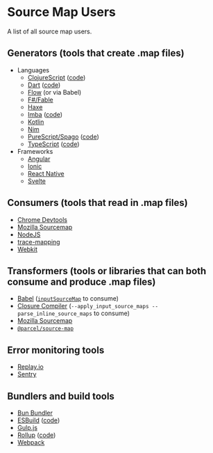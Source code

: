 # Source Map Users

A list of all source map users.

## Generators (tools that create .map files)

+ Languages
  + [ClojureScript](https://clojurescript.org/reference/source-maps) ([code](https://github.com/clojure/clojurescript/blob/master/src/main/cljs/cljs/source_map.cljs))
  + [Dart](https://dart.dev/web/debugging) ([code](https://github.com/dart-lang/source_maps))
  + [Flow](https://github.com/facebook/flow/tree/7a73dde7a8a2cc8f6587c81502a9701c486c46a1/packages/flow-remove-types#pretty-transform) (or via Babel)
  + [F#/Fable](https://fable.io/docs/getting-started/cli.html#options)
  + [Haxe](https://haxe.org/manual/debugging-source-map.html)
  + [Imba](https://github.com/imba/imba/blob/be25194d5de9cde6704519cebbd549d9e234b1fb/packages/imba/changelog.md?plain=1#L359) ([code](https://github.com/imba/imba/blob/be25194d5de9cde6704519cebbd549d9e234b1fb/packages/imba/src/compiler/sourcemap.imba1#L13))
  + [Kotlin](https://kotlinlang.org/docs/compiler-reference.html#source-map)
  + [Nim](https://github.com/nim-lang/Nim/pull/7508)
  + [PureScript/Spago](https://github.com/purescript/spago#enable-source-maps) ([code](https://github.com/purescript/purescript/blob/2070d479d133da9a7c33f7572ca7adb45a4c7aee/src/Language/PureScript/Make/Actions.hs#L286))
  + [TypeScript](https://www.typescriptlang.org/tsconfig/#sourceMap) ([code](https://github.com/microsoft/TypeScript/blob/main/src/compiler/sourcemap.ts))
+ Frameworks
  + [Angular](https://angular.dev/reference/configs/workspace-config#source-map-configuration)
  + [Ionic](https://ionicframework.com/docs/ja/v7/cli/commands/build#advanced-options)
  + [React Native](https://reactnative.dev/docs/debugging-release-builds#enabling-source-maps)
  + [Svelte](https://svelte.dev/docs/svelte-compiler#types-compileoptions)

## Consumers (tools that read in .map files)

+ [Chrome Devtools](https://github.com/ChromeDevTools/devtools-frontend)
+ [Mozilla Sourcemap](https://github.com/mozilla/source-map)
+ [NodeJS](https://medium.com/the-node-js-collection/source-maps-in-node-js-5d0abe6ac34b)
+ [trace-mapping](https://github.com/jridgewell/trace-mapping)
+ [Webkit](https://github.com/WebKit/WebKit/)

## Transformers (tools or libraries that can both consume and produce .map files)

+ [Babel](https://github.com/babel/babel) ([`inputSourceMap`](https://babeljs.io/docs/options#inputsourcemap) to consume)
+ [Closure Compiler](https://github.com/google/closure-compiler) (`--apply_input_source_maps --parse_inline_source_maps` to consume)
+ [Mozilla Sourcemap](https://github.com/mozilla/source-map)
+ [`@parcel/source-map`](https://github.com/parcel-bundler/source-map)

## Error monitoring tools 

+ [Replay.io](https://replay.io/)
+ [Sentry](https://sentry.io/welcome/)

## Bundlers and build tools

+ [Bun Bundler](https://bun.sh/docs/bundler#sourcemap)
+ [ESBuild](https://esbuild.github.io/api/#source-maps) ([code](https://github.com/evanw/esbuild/blob/67cbf87a4909d87a902ca8c3b69ab5330defab0a/internal/sourcemap/sourcemap.go))
+ [Gulp.js](https://github.com/gulpjs/vinyl-sourcemap)
+ [Rollup](https://rollupjs.org/configuration-options/#output-sourcemap) ([code](https://github.com/rollup/rollup/blob/1a7da5ac529d543ad8fffd1cdfbf9a80040a1176/src/utils/collapseSourcemaps.ts))
+ [Webpack](https://survivejs.com/books/webpack/building/source-maps/#-sourcemapdevtoolplugin-and-evalsourcemapdevtoolplugin-)
